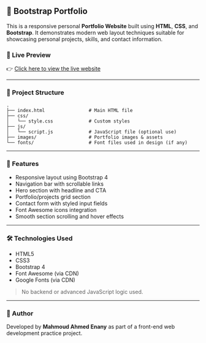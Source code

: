 ## 💼 Bootstrap Portfolio

This is a responsive personal **Portfolio Website** built using **HTML**, **CSS**, and **Bootstrap**. It demonstrates modern web layout techniques suitable for showcasing personal projects, skills, and contact information.

### 🔗 Live Preview  
👉 [Click here to view the live website](https://mahmoud-enany.github.io/-Bootstrap-Portfolio/)

---

### 📁 Project Structure

```plaintext
.
├── index.html                # Main HTML file
├── css/
│   └── style.css             # Custom styles
├── js/
│   └── script.js             # JavaScript file (optional use)
├── images/                   # Portfolio images & assets
└── fonts/                    # Font files used in design (if any)
```

---

### 🎯 Features

- Responsive layout using Bootstrap 4  
- Navigation bar with scrollable links  
- Hero section with headline and CTA  
- Portfolio/projects grid section  
- Contact form with styled input fields  
- Font Awesome icons integration  
- Smooth section scrolling and hover effects

---

### 🛠️ Technologies Used

- HTML5  
- CSS3  
- Bootstrap 4  
- Font Awesome (via CDN)  
- Google Fonts (via CDN)

> No backend or advanced JavaScript logic used.

---

### 📌 Author

Developed by **Mahmoud Ahmed Enany** as part of a front-end web development practice project.

